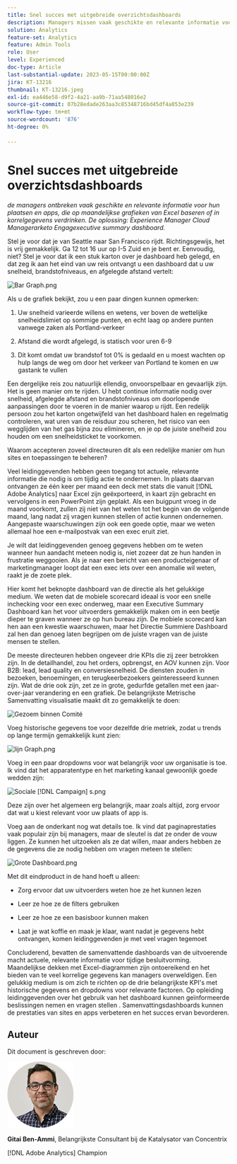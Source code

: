 ```yaml
---
title: Snel succes met uitgebreide overzichtsdashboards
description: Managers missen vaak geschikte en relevante informatie voor hun plaatsen en apps, die op maandelijkse grafieken van Excel baseren of verdrinken in korrelgegevens. De oplossing - het samenvattende dashboard.
solution: Analytics
feature-set: Analytics
feature: Admin Tools
role: User
level: Experienced
doc-type: Article
last-substantial-update: 2023-05-15T00:00:00Z
jira: KT-13216
thumbnail: KT-13216.jpeg
exl-id: ea446e58-d9f2-4a21-aa9b-71aa548016e2
source-git-commit: 07b28edade263aa3c85348716bd45df4a053e239
workflow-type: tm+mt
source-wordcount: '876'
ht-degree: 0%

---
```


# Snel succes met uitgebreide overzichtsdashboards

_de managers ontbreken vaak geschikte en relevante informatie voor hun plaatsen en apps, die op maandelijkse grafieken van Excel baseren of in korrelgegevens verdrinken. De oplossing: Experience Manager Cloud Managerarketo Engagexecutive summary dashboard._

Stel je voor dat je van Seattle naar San Francisco rijdt. Richtingsgewijs, het is vrij gemakkelijk. Ga 12 tot 16 uur op I-5 Zuid en je bent er. Eenvoudig, niet? Stel je voor dat ik een stuk karton over je dashboard heb gelegd, en dat zeg ik aan het eind
van uw reis ontvangt u een dashboard dat u uw snelheid, brandstofniveaus, en afgelegde afstand vertelt:

![ Bar Graph.png ](assets/bar-graph.png)

Als u de grafiek bekijkt, zou u een paar dingen kunnen opmerken:

1. Uw snelheid varieerde willens en wetens, ver boven de wettelijke snelheidslimiet op sommige punten, en echt laag op andere punten vanwege zaken als Portland-verkeer

1. Afstand die wordt afgelegd, is statisch voor uren 6-9

1. Dit komt omdat uw brandstof tot 0% is gedaald en u moest wachten op hulp langs de weg om door het verkeer van Portland te komen en uw gastank te vullen

Een dergelijke reis zou natuurlijk ellendig, onvoorspelbaar en gevaarlijk zijn. Het is geen manier om te rijden. U hebt continue informatie nodig over snelheid, afgelegde afstand en brandstofniveaus om doorlopende aanpassingen door te voeren in de manier waarop u rijdt. Een redelijk persoon zou het karton ongetwijfeld van het dashboard halen en regelmatig controleren, wat uren van de reisduur zou scheren, het risico van een wegglijden van het gas bijna zou elimineren, en je op de juiste snelheid zou houden om een snelheidsticket te voorkomen.

Waarom accepteren zoveel directeuren dit als een redelijke manier om hun sites en toepassingen te beheren?

Veel leidinggevenden hebben geen toegang tot actuele, relevante informatie die nodig is om tijdig actie te ondernemen. In plaats daarvan ontvangen ze één keer per maand een deck met stats die vanuit [!DNL Adobe Analytics] naar Excel zijn geëxporteerd, in kaart zijn gebracht en vervolgens in een PowerPoint zijn geplakt. Als een buigpunt vroeg in de maand voorkomt, zullen zij niet van het weten tot het begin van de volgende maand, lang nadat zij vragen kunnen stellen of actie kunnen ondernemen. Aangepaste waarschuwingen zijn ook een goede optie, maar we weten allemaal hoe een e-mailpostvak van een exec eruit ziet.

Je wilt dat leidinggevenden genoeg gegevens hebben om te weten wanneer hun aandacht meteen nodig is, niet zozeer dat ze hun handen in frustratie weggooien. Als je naar een bericht van een producteigenaar of marketingmanager loopt dat een exec iets over een anomalie wil weten, raakt je de zoete plek.

Hier komt het beknopte dashboard van de directie als het gelukkige medium. We weten dat de mobiele scorecard ideaal is voor een snelle inchecking voor een exec onderweg, maar een Executive Summary Dashboard kan het voor uitvoerders gemakkelijk maken om in een beetje dieper te graven wanneer ze op hun bureau zijn. De mobiele scorecard kan hen aan een kwestie waarschuwen, maar het Directie Summiere Dashboard zal hen dan genoeg laten begrijpen om de juiste vragen van de juiste mensen te stellen.

De meeste directeuren hebben ongeveer drie KPIs die zij zeer betrokken zijn. In de detailhandel, zou het orders, opbrengst, en AOV kunnen zijn. Voor B2B: lead, lead quality en conversiesnelheid. De diensten zouden in bezoeken, benoemingen, en terugkeerbezoekers geinteresseerd kunnen zijn. Wat de drie ook zijn, zet ze in grote, gedurfde getallen met een jaar-over-jaar verandering en een grafiek. De belangrijkste Metrische Samenvatting visualisatie maakt dit zo gemakkelijk te doen:

![ Gezoem binnen Comité ](assets/zoom-in-panel.png)

Voeg historische gegevens toe voor dezelfde drie metriek, zodat u trends op lange termijn gemakkelijk kunt zien:

![ lijn Graph.png ](assets/line-graph.png)

Voeg in een paar dropdowns voor wat belangrijk voor uw organisatie is toe. Ik vind dat het apparatentype en het marketing kanaal gewoonlijk goede wedden zijn:

![ Sociale [!DNL Campaign] s.png ](assets/social-campaigns.png)

Deze zijn over het algemeen erg belangrijk, maar zoals altijd, zorg ervoor dat wat u kiest relevant voor uw plaats of app is.

Voeg aan de onderkant nog wat details toe. Ik vind dat paginaprestaties vaak populair zijn bij managers, maar de sleutel is dat ze onder de vouw liggen. Ze kunnen het uitzoeken als ze dat willen, maar anders hebben ze de gegevens die ze nodig hebben om vragen meteen te stellen:

![ Grote Dashboard.png ](assets/large-dashboard.png)

Met dit eindproduct in de hand hoeft u alleen:

- Zorg ervoor dat uw uitvoerders weten hoe ze het kunnen lezen

- Leer ze hoe ze de filters gebruiken

- Leer ze hoe ze een basisboor kunnen maken

- Laat je wat koffie en maak je klaar, want nadat je gegevens hebt ontvangen, komen leidinggevenden je met veel vragen tegemoet

Concluderend, bevatten de samenvattende dashboards van de uitvoerende macht actuele, relevante informatie voor tijdige besluitvorming. Maandelijkse dekken met Excel-diagrammen zijn ontoereikend en het bieden van te veel korrelige gegevens kan managers overweldigen. Een gelukkig medium is om zich te richten op de drie belangrijkste KPI&#39;s met historische gegevens en dropdowns voor relevante factoren. Op opleiding
leidinggevenden over het gebruik van het dashboard kunnen geïnformeerde beslissingen nemen en vragen stellen . Samenvattingsdashboards kunnen de prestaties van sites en apps verbeteren en het succes ervan bevorderen.

## Auteur

Dit document is geschreven door:

![ Gitai Ben-Ammi ](assets/gitai-headshot-150.jpg)

**Gitai Ben-Ammi**, Belangrijkste Consultant bij de Katalysator van Concentrix

[!DNL Adobe Analytics] Champion

